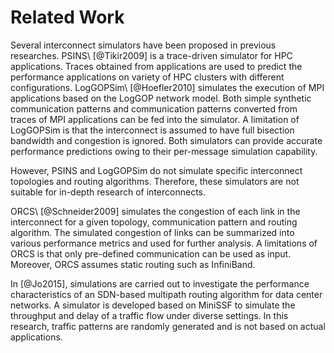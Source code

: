 # Related Work

Several interconnect simulators have been proposed in previous researches.
PSINS\ [@Tikir2009] is a trace-driven simulator for HPC applications.
Traces obtained from applications are used to predict the performance
applications on variety of HPC clusters with different configurations.
LogGOPSim\ [@Hoefler2010] simulates the execution of MPI applications based on
the LogGOP network model. Both simple synthetic communication patterns and
communication patterns converted from traces of MPI applications can be fed
into the simulator. A limitation of LogGOPSim is that the interconnect is
assumed to have full bisection bandwidth and congestion is ignored. Both
simulators can provide accurate performance predictions owing to their
per-message simulation capability.

However, PSINS and LogGOPSim do not simulate specific interconnect topologies
and routing algorithms. Therefore, these simulators are not suitable for
in-depth research of interconnects.

ORCS\ [@Schneider2009] simulates the congestion of each link in the
interconnect for a given topology, communication pattern and routing
algorithm. The simulated congestion of links can be summarized into various
performance metrics and used for further analysis. A limitations of ORCS is
that only pre-defined communication can be used as input. Moreover, ORCS
assumes static routing such as InfiniBand.

In [@Jo2015], simulations are carried out to investigate the performance
characteristics of an SDN-based multipath routing algorithm for data center
networks. A simulator is developed based on MiniSSF to simulate the throughput
and delay of a traffic flow under diverse settings. In this research, traffic
patterns are randomly generated and is not based on actual applications.
